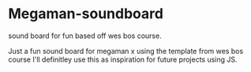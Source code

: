 # Megaman-soundboard
sound board for fun based off wes bos course.

Just a fun sound board for megaman x using the template from wes bos course I'll definitley use this as inspiration for future projects using JS.
